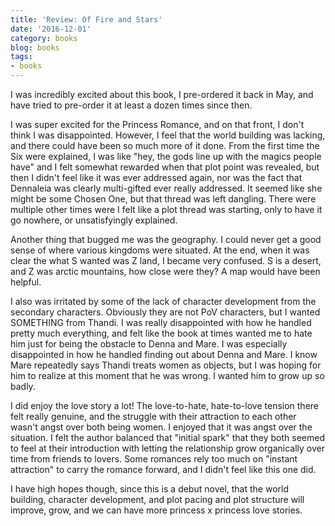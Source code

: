 ```yaml
---
title: 'Review: Of Fire and Stars'
date: '2016-12-01'
category: books
blog: books
tags:
- books
---
```



I was incredibly excited about this book, I pre-ordered it back in May, and have tried to pre-order it at least a dozen times since then.

I was super excited for the Princess Romance, and on that front, I don't think I was disappointed. However, I feel that the world building was lacking, and there could have been so much more of it done. From the first time the Six were explained, I was like "hey, the gods line up with the magics people have" and I felt somewhat rewarded when that plot point was revealed, but then I didn't feel like it was ever addressed again, nor was the fact that Dennaleia was clearly multi-gifted ever really addressed. It seemed like she might be some Chosen One, but that thread was left dangling. There were multiple other times were I felt like a plot thread was starting, only to have it go nowhere, or unsatisfyingly explained.

Another thing that bugged me was the geography. I could never get a good sense of where various kingdoms were situated. At the end, when it was clear the what S wanted was Z land, I became very confused. S is a desert, and Z was arctic mountains, how close were they? A map would have been helpful.

I also was irritated by some of the lack of character development from the secondary characters. Obviously they are not PoV characters, but I wanted SOMETHING from Thandi. I was really disappointed with how he handled pretty much everything, and felt like the book at times wanted me to hate him just for being the obstacle to Denna and Mare. I was especially disappointed in how he handled finding out about Denna and Mare. I know Mare repeatedly says Thandi treats women as objects, but I was hoping for him to realize at this moment that he was wrong. I wanted him to grow up so badly.

I did enjoy the love story a lot! The love-to-hate, hate-to-love tension there felt really genuine, and the struggle with their attraction to each other wasn't angst over both being women. I enjoyed that it was angst over the situation. I felt the author balanced that "initial spark" that they both seemed to feel at their introduction with letting the relationship grow organically over time from friends to lovers. Some romances rely too much on "instant attraction" to carry the romance forward, and I didn't feel like this one did.

I have high hopes though, since this is a debut novel, that the world building, character development, and plot pacing and plot structure will improve, grow, and we can have more princess x princess love stories. 